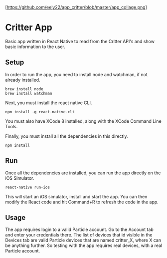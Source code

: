 
[https://github.com/eely22/app_critter/blob/master/app_collage.png]


Critter App
==========

Basic app written in React Native to read from the Critter API's and show basic information to the user.

## Setup
In order to run the app, you need to install node and watchman, if not already installed.
```
brew install node
brew install watchman
```

Next, you must install the react native CLI.
```
npm install -g react-native-cli
```

You must also have XCode 8 installed, along with the XCode Command Line Tools.

Finally, you must install all the dependencies in this directly.
```
npm install
```

## Run

Once all the dependencies are installed, you can run the app directly on the iOS Simulator.
```
react-native run-ios
```

This will start an iOS simulator, install and start the app. You can then modify the React code and hit Command+R to refresh the code in the app.

## Usage

The app requires login to a valid Particle account. Go to the Account tab and enter your credentials there. The list of devices that id visible in the Devices tab are valid Particle devices that are named critter_X, where X can be anything further. So testing with the app requires real devices, with a real Particle account. 
